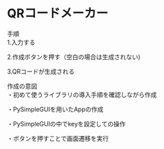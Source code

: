 # QRコードメーカー

手順  
1.入力する  

2.作成ボタンを押す（空白の場合は生成されない)  

3.QRコードが生成される  

作成の意図  
・初めて使うライブラリの導入手順を確認しながら作成  

・PySimpleGUIを用いたAppの作成  

・PySimpleGUIの中でkeyを設定しての操作  

・ボタンを押すことで画面遷移を実行  
